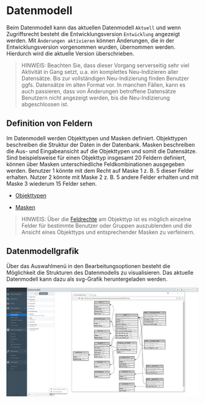 # Datenmodell

Beim Datenmodell kann das aktuellen Datenmodell <code class="tab">Aktuell</code> und wenn Zugriffsrecht besteht die Entwicklungsversion <code class="tab">Entwicklung</code> angezeigt werden. Mit <code class="button">Änderungen aktivieren</code> können Änderungen, die in der Entwicklungsversion vorgenommen wurden, übernommen werden. Hierdurch wird die aktuelle Version überschrieben.

> HINWEIS: Beachten Sie, dass dieser Vorgang serverseitig sehr viel Aktivität in Gang setzt, u.a. ein komplettes Neu-Indizieren aller Datensätze. Bis zur vollständigen Neu-Indizierung finden Benutzer ggfs. Datensätze im alten Format vor. In manchen Fällen, kann es auch passieren, dass von Änderungen betroffene Datensätze Benutzern nicht angezeigt werden, bis die Neu-Indizierung abgeschlossen ist.

## Definition von Feldern

Im Datenmodell werden Objekttypen und Masken definiert. Objekttypen beschreiben die Struktur der Daten in der Datenbank. Masken beschreiben die Aus- und Eingabeansicht auf die Objekttypen und somit die Datensätze. Sind beispielsweise für einen Objekttyp insgesamt 20 Feldern definiert, können über Masken unterschiedliche Feldkombinationen ausgegeben werden. Benutzer 1 könnte mit dem Recht auf Maske 1 z. B. 5 dieser Felder erhalten. Nutzer 2 könnte mit Maske 2 z. B. 5 andere Felder erhalten und mit  Maske 3 wiederum 15 Felder sehen.

* [Objekttypen](objecttype/objecttype.html)

* [Masken](mask/mask.html)

> HINWEIS: Über die [Feldrechte](../../rightsmanagement/objecttypes/objecttypes.html#fieldrights) am Objekttyp ist es möglich einzelne Felder für bestimmte Benutzer oder Gruppen auszublenden und die Ansicht eines Objekttyps und entsprechender Masken zu verfeinern.  

## Datenmodellgrafik

Über das Auswahlmenü in den Bearbeitungsoptionen besteht die Möglichkeit die Strukturen des Datenmodells zu visualisieren. Das aktuelle Datenmodell kann dazu als svg-Grafik heruntergeladen werden.

![Grafikausgabe des Datenmodells](svg_datamodel.jpg)